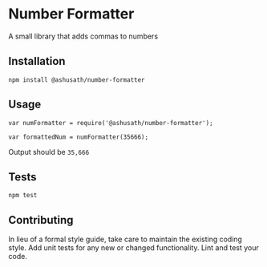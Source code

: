 Number Formatter
=========

A small library that adds commas to numbers

## Installation

  `npm install @ashusath/number-formatter`

## Usage

    var numFormatter = require('@ashusath/number-formatter');

    var formattedNum = numFormatter(35666);
  
  
  Output should be `35,666`


## Tests

  `npm test`

## Contributing

In lieu of a formal style guide, take care to maintain the existing coding style. Add unit tests for any new or changed functionality. Lint and test your code.
